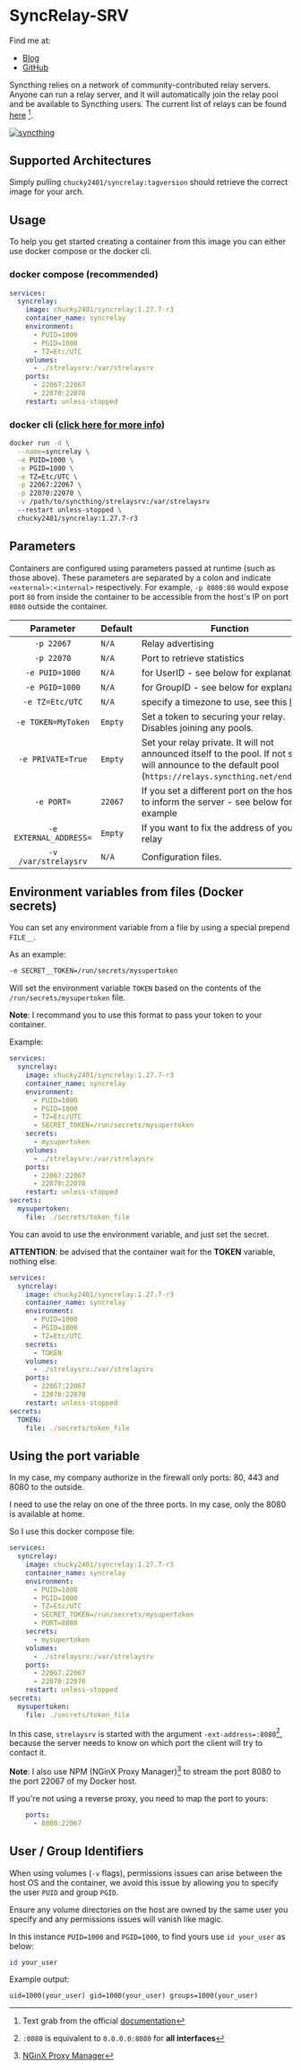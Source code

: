 # SyncRelay-SRV

Find me at:

* [Blog](https://blackwizard.fr)
* [GitHub](https://github.com/Chucky2401)

Syncthing relies on a network of community-contributed relay servers. Anyone can run a relay server, and it will automatically join the relay pool and be available to Syncthing users. The current list of relays can be found [here](https://relays.syncthing.net/) [^1].

[![syncthing](https://raw.githubusercontent.com/Chucky2401/syncrelay-srv/master/img/syncthing.png)](https://syncthing.net)

## Supported Architectures

Simply pulling `chucky2401/syncrelay:tagversion` should retrieve the correct image for your arch.

## Usage

To help you get started creating a container from this image you can either use docker compose or the docker cli.

### docker compose (recommended)

```yaml
services:
  syncrelay:
    image: chucky2401/syncrelay:1.27.7-r3
    container_name: syncrelay
    environment:
      - PUID=1000
      - PGID=1000
      - TZ=Etc/UTC
    volumes:
      - ./strelaysrv:/var/strelaysrv
    ports:
      - 22067:22067
      - 22070:22070
    restart: unless-stopped
```

### docker cli ([click here for more info](https://docs.docker.com/engine/reference/commandline/cli/))

```bash
docker run -d \
  --name=syncrelay \
  -e PUID=1000 \
  -e PGID=1000 \
  -e TZ=Etc/UTC \
  -p 22067:22067 \
  -p 22070:22070 \
  -v /path/to/syncthing/strelaysrv:/var/strelaysrv
  --restart unless-stopped \
  chucky2401/syncrelay:1.27.7-r3
```

## Parameters

Containers are configured using parameters passed at runtime (such as those above). These parameters are separated by a colon and indicate `<external>:<internal>` respectively. For example, `-p 8080:80` would expose port `80` from inside the container to be accessible from the host's IP on port `8080` outside the container.

|       Parameter        | Default | Function                                                                                                                                                     |
| :--------------------: | ------- | ------------------------------------------------------------------------------------------------------------------------------------------------------------ |
|       `-p 22067`       | `N/A`   | Relay advertising                                                                                                                                            |
|       `-p 22070`       | `N/A`   | Port to retrieve statistics                                                                                                                                  |
|     `-e PUID=1000`     | `N/A`   | for UserID - see below for explanation                                                                                                                       |
|     `-e PGID=1000`     | `N/A`   | for GroupID - see below for explanation                                                                                                                      |
|    `-e TZ=Etc/UTC`     | `N/A`   | specify a timezone to use, see this [list](https://en.wikipedia.org/wiki/List_of_tz_database_time_zones#List).                                               |
|   `-e TOKEN=MyToken`   | `Empty` | Set a token to securing your relay. Disables joining any pools.                                                                                              |
|   `-e PRIVATE=True`    | `Empty` | Set your relay private. It will not announced itself to the pool. If not set, it will announce to the default pool (`https://relays.syncthing.net/endpoint`) |
|       `-e PORT=`       | `22067` | If you set a different port on the host side to inform the server - see below for example                                                                    |
| `-e EXTERNAL_ADDRESS=` | `Empty` | If you want to fix the address of your relay                                                                                                                 |
|  `-v /var/strelaysrv`  | `N/A`   | Configuration files.                                                                                                                                         |

## Environment variables from files (Docker secrets)

You can set any environment variable from a file by using a special prepend `FILE__`.

As an example:

```bash
-e SECRET__TOKEN=/run/secrets/mysupertoken
```

Will set the environment variable `TOKEN` based on the contents of the `/run/secrets/mysupertoken` file.

**Note**: I recommand you to use this format to pass your token to your container.

Example:

```yaml
services:
  syncrelay:
    image: chucky2401/syncrelay:1.27.7-r3
    container_name: syncrelay
    environment:
      - PUID=1000
      - PGID=1000
      - TZ=Etc/UTC
      - SECRET_TOKEN=/run/secrets/mysupertoken
    secrets:
      - mysupertoken
    volumes:
      - ./strelaysrv:/var/strelaysrv
    ports:
      - 22067:22067
      - 22070:22070
    restart: unless-stopped
secrets:
  mysupertoken:
    file: ./secrets/token_file
```

You can avoid to use the environment variable, and just set the secret.

**ATTENTION**: be advised that the container wait for the **TOKEN** variable, nothing else.

```yaml
services:
  syncrelay:
    image: chucky2401/syncrelay:1.27.7-r3
    container_name: syncrelay
    environment:
      - PUID=1000
      - PGID=1000
      - TZ=Etc/UTC
    secrets:
      - TOKEN
    volumes:
      - ./strelaysrv:/var/strelaysrv
    ports:
      - 22067:22067
      - 22070:22070
    restart: unless-stopped
secrets:
  TOKEN:
    file: ./secrets/token_file
```

## Using the port variable

In my case, my company authorize in the firewall only ports: 80, 443 and 8080 to the outside.

I need to use the relay on one of the three ports. In my case, only the 8080 is available at home.

So I use this docker compose file:

```yaml
services:
  syncrelay:
    image: chucky2401/syncrelay:1.27.7-r3
    container_name: syncrelay
    environment:
      - PUID=1000
      - PGID=1000
      - TZ=Etc/UTC
      - SECRET_TOKEN=/run/secrets/mysupertoken
      - PORT=8080
    secrets:
      - mysupertoken
    volumes:
      - ./strelaysrv:/var/strelaysrv
    ports:
      - 22067:22067
      - 22070:22070
    restart: unless-stopped
secrets:
  mysupertoken:
    file: ./secrets/token_file
```

In this case, `strelaysrv` is started with the argument `-ext-address=:8080`[^2], because the server needs to know on which port the client will try to contact it.

**Note**: I also use NPM (NGinX Proxy Manager)[^3] to stream the port 8080 to the port 22067 of my Docker host.

If you're not using a reverse proxy, you need to map the port to yours:

```yaml
    ports:
      - 8080:22067
```

## User / Group Identifiers

When using volumes (`-v` flags), permissions issues can arise between the host OS and the container, we avoid this issue by allowing you to specify the user `PUID` and group `PGID`.

Ensure any volume directories on the host are owned by the same user you specify and any permissions issues will vanish like magic.

In this instance `PUID=1000` and `PGID=1000`, to find yours use `id your_user` as below:

```bash
id your_user
```

Example output:

```text
uid=1000(your_user) gid=1000(your_user) groups=1000(your_user)
```

[^1]: Text grab from the official [documentation](https://docs.syncthing.net/users/strelaysrv.html)
[^2]: `:8080` is equivalent to `0.0.0.0:8080` for **all interfaces**
[^3]: [NGinX Proxy Manager](https://github.com/NginxProxyManager/nginx-proxy-manager)
